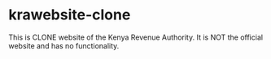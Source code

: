 # krawebsite-clone
This is CLONE website of the Kenya Revenue Authority. It is NOT the official website and has no functionality.
